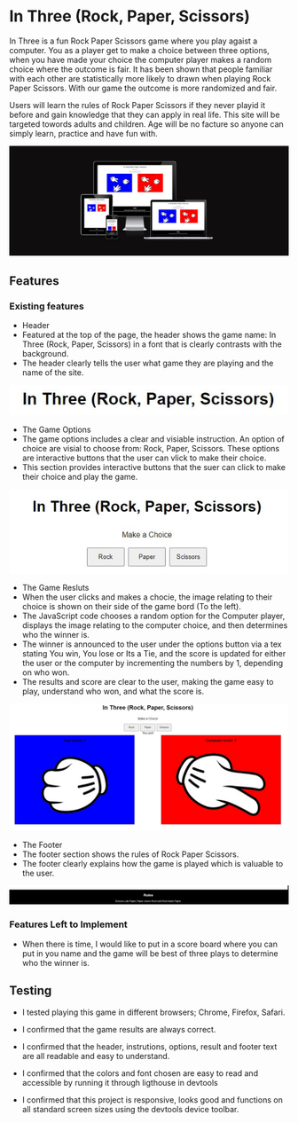 # In Three (Rock, Paper, Scissors)

In Three is a fun Rock Paper Scissors game where you play agaist a computer. You as a player get to make a choice between three options, when you have made your choice the computer player makes a random choice where the outcome is fair. It has been shown that people familiar with each other are statistically more likely to drawn when playing Rock Paper Scissors. With our game the outcome is more randomized and fair.

Users will learn the rules of Rock Paper Scissors if they never playid it before and gain knowledge that they can apply in real life. This site will be targeted towords adults and children. Age will be no facture so anyone can simply learn, practice and have fun with.

![Website in diffrent browsers](assets/images/helhetsbild.JPG)

## Features

### Existing features

* Header
 * Featured at the top of the page, the header shows the game name: In Three (Rock, Paper, Scissors) in a font that is clearly contrasts with the background.
 * The header clearly tells the user what game they are playing and the name of the site.

 ![Site header](header.JPG)

* The Game Options
 * The game options includes a clear and visiable instruction. An option of choice are visial to choose from: Rock, Paper, Scissors. These options are interactive buttons that the user can vlick to make their choice.
 * This section provides interactive buttons that the suer can click to make their choice and play the game.

 ![Make a choices](assets/images/Gamefetuers.JPG)

* The Game Resluts
 * When the user clicks and makes a chocie, the image relating to their choice is shown on their side of the game bord (To the left).
 * The JavaScript code chooses a random option for the Computer player, displays the image relating to the computer choice, and then determines who the winner is.
 * The winner is announced to the user under the options button via a tex stating You win, You lose or Its a Tie, and the score is updated for either the user or the computer by incrementing the numbers by 1, depending on who won.
 * The results and score are clear to the user, making the game easy to play, understand who won, and what the score is.

 ![Game results](assets/images/gamerules.JPG)

 * The Footer 
  * The footer section shows the rules of Rock Paper Scissors.
  * The footer clearly explains how the game is played which is valuable to the user.

  ![Footer](footer.JPG)

### Features Left to Implement

* When there is time, I would like to put in a score board where you can put in you name and the game will be best of three plays to determine who the winner is.

## Testing 

* I tested playing this game in different browsers; Chrome, Firefox, Safari.
* I confirmed that the game results are always correct.
* I confirmed that the header, instrutions, options, result and footer text are all readable and easy to understand.
* I confirmed that the colors and font chosen are easy to read and accessible by running it through ligthouse in devtools

* I confirmed that this project is responsive, looks good and functions on all standard screen sizes using the devtools device toolbar.



 


